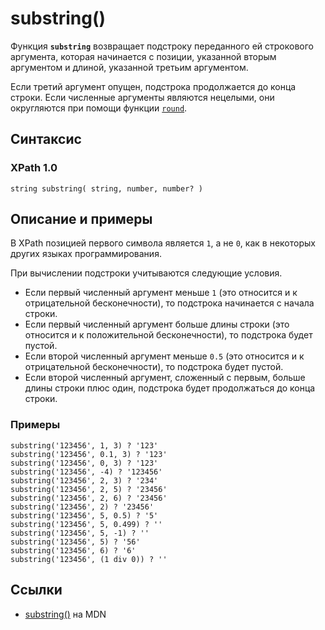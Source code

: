 # substring()

Функция **`substring`** возвращает подстроку переданного ей строкового аргумента, которая начинается с позиции, указанной вторым аргументом и длиной, указанной третьим аргументом.

Если третий аргумент опущен, подстрока продолжается до конца строки. Если численные аргументы являются нецелыми, они округляются при помощи функции [`round`](/xpath/round/).

## Синтаксис

### XPath 1.0

```
string substring( string, number, number? )
```

## Описание и примеры

В XPath позицией первого символа является `1`, а не `0`, как в некоторых других языках программирования.

При вычислении подстроки учитываются следующие условия.

- Если первый численный аргумент меньше `1` (это относится и к отрицательной бесконечности), то подстрока начинается с начала строки.
- Если первый численный аргумент больше длины строки (это относится и к положительной бесконечности), то подстрока будет пустой.
- Если второй численный аргумент меньше `0.5` (это относится и к отрицательной бесконечности), то подстрока будет пустой.
- Если второй численный аргумент, сложенный с первым, больше длины строки плюс один, подстрока будет продолжаться до конца строки.

### Примеры

```
substring('123456', 1, 3) ? '123'
substring('123456', 0.1, 3) ? '123'
substring('123456', 0, 3) ? '123'
substring('123456', -4) ? '123456'
substring('123456', 2, 3) ? '234'
substring('123456', 2, 5) ? '23456'
substring('123456', 2, 6) ? '23456'
substring('123456', 2) ? '23456'
substring('123456', 5, 0.5) ? '5'
substring('123456', 5, 0.499) ? ''
substring('123456', 5, -1) ? ''
substring('123456', 5) ? '56'
substring('123456', 6) ? '6'
substring('123456', (1 div 0)) ? ''
```

## Ссылки

- [substring()](https://developer.mozilla.org/en-US/docs/Web/XPath/Functions/substring) на MDN
